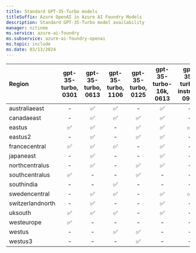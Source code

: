 ```yaml
---
title: Standard GPT-35-Turbo models
titleSuffix: Azure OpenAI in Azure AI Foundry Models
description: Standard GPT-35-Turbo model availability
manager: nitinme
ms.service: azure-ai-foundry
ms.subservice: azure-ai-foundry-openai
ms.topic: include
ms.date: 03/13/2024
---
```


| **Region**   | **gpt-35-turbo**, **0301**   | **gpt-35-turbo**, **0613**   | **gpt-35-turbo**, **1106**   | **gpt-35-turbo**, **0125**   | **gpt-35-turbo-16k**, **0613**   | **gpt-35-turbo-instruct**, **0914**   |
|:-----------------|:--------------------------:|:--------------------------:|:--------------------------:|:--------------------------:|:------------------------------:|:-----------------------------------:|
| australiaeast    | -                      | ✅                       | ✅                       | -                      | ✅                           | -                               |
| canadaeast       | -                      | ✅                       | ✅                       | ✅                       | ✅                           | -                               |
| eastus           | ✅                       | ✅                       | -                      | ✅                       | ✅                           | ✅                                |
| eastus2          | -                      | ✅                       | -                      | ✅                       | ✅                           | -                               |
| francecentral    | ✅                       | ✅                       | ✅                       | -                      | ✅                           | -                               |
| japaneast        | -                      | ✅                       | -                      | -                      | ✅                           | -                               |
| northcentralus   | -                      | ✅                       | -                      | ✅                       | ✅                           | -                               |
| southcentralus   | ✅                       | -                      | -                      | ✅                       | -                          | -                               |
| southindia       | -                      | -                      | ✅                       | -                      | -                          | -                               |
| swedencentral    | -                      | ✅                       | ✅                       | -                      | ✅                           | ✅                                |
| switzerlandnorth | -                      | ✅                       | -                      | -                      | ✅                           | -                               |
| uksouth          | ✅                       | ✅                       | ✅                       | -                      | ✅                           | -                               |
| westeurope       | ✅                       | -                      | -                      | -                      | -                          | -                               |
| westus           | -                      | -                      | ✅                       | ✅                       | -                          | -                               |
| westus3          | -                      | -                      | -                      | ✅                       | -                          | -                               |
